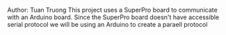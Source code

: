 Author: Tuan Truong
This project uses a SuperPro board to
communicate with an Arduino board.
Since the SuperPro board doesn't have 
accessible serial protocol we will be 
using an Arduino to create a paraell
protocol




